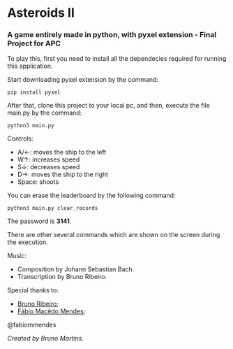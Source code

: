 # Asteroids II
### A game entirely made in python, with pyxel extension - Final Project for APC


To play this, first you need to install all the dependecies required for running this application.

Start downloading pyxel extension by the command:
```
pip install pyxel
```
After that, clone this project to your local pc, and then, execute the file main.py by the command:
```
python3 main.py
```

Controls:
- A/←: moves the ship to the left
- W↑: increases speed
- S↓: decreases speed
- D→: moves the ship to the right
- Space: shoots
 
You can erase the leaderboard by the following command:
```
python3 main.py clear_records
```
The password is **3141**.
 
There are other several commands which are shown on the screen during the execution.

Music:
- Composition by Johann Sebastian Bach.
- Transcription by Bruno Ribeiro.

Special thanks to:
- [Bruno Ribeiro](https://github.com/BrunoRiibeiro);
- [Fábio Macêdo Mendes](https://github.com/fabiommendes);




@fabiommendes


_Created by Bruno Martins_.

